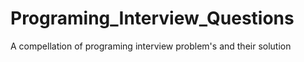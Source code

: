 # Programing_Interview_Questions
A compellation of programing interview problem's and their solution
